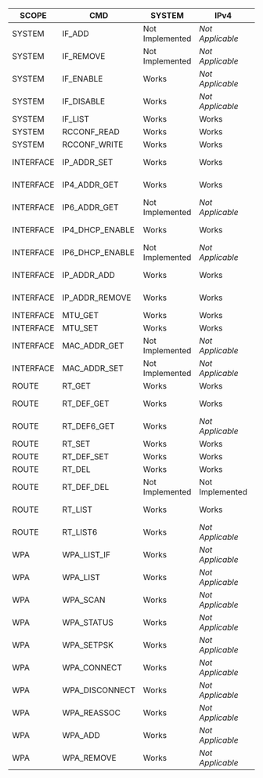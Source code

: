 | SCOPE        | CMD              | SYSTEM          | IPv4             | IPv6             |
| -------------| -----------------| ----------------| -----------------|------------------|
| SYSTEM       | IF_ADD           | Not Implemented | *Not Applicable* | *Not Applicable* |
| SYSTEM       | IF_REMOVE        | Not Implemented | *Not Applicable* | *Not Applicable* |
| SYSTEM       | IF_ENABLE        | Works           | *Not Applicable* | *Not Applicable* |
| SYSTEM       | IF_DISABLE       | Works           | *Not Applicable* | *Not Applicable* |
| SYSTEM       | IF_LIST          | Works           | Works            | Works            |
| SYSTEM       | RCCONF_READ      | Works           | Works            | Data Ignored     |
| SYSTEM       | RCCONF_WRITE     | Works           | Works            | Data Ignored     |
| INTERFACE    | IP\_ADDR_SET     | Works           | Works            | Not Implemented  |
| INTERFACE    | IP4\_ADDR_GET    | Works           | Works            | *Not Applicable* |
| INTERFACE    | IP6\_ADDR_GET    | Not Implemented | *Not Applicable* | Not Implemented  |
| INTERFACE    | IP4\_DHCP_ENABLE | Works           | Works            | *Not Applicable* |
| INTERFACE    | IP6\_DHCP_ENABLE | Not Implemented | *Not Applicable* | Not Implemented  |
| INTERFACE    | IP\_ADDR_ADD     | Works           | Works            | Not Implemented  |
| INTERFACE    | IP\_ADDR_REMOVE  | Works           | Works            | Not Implemented  |
| INTERFACE    | MTU_GET          | Works           | Works            | Works            |
| INTERFACE    | MTU_SET          | Works           | Works            | Works            |
| INTERFACE    | MAC\_ADDR_GET    | Not Implemented | *Not Applicable* | *Not Applicable* |
| INTERFACE    | MAC\_ADDR_SET    | Not Implemented | *Not Applicable* | *Not Applicable* |
| ROUTE        | RT_GET           | Works           | Works            | Works            |
| ROUTE        | RT\_DEF_GET      | Works           | Works            | *Not Applicable* |
| ROUTE        | RT\_DEF6_GET     | Works           | *Not Applicable* | Untested         |
| ROUTE        | RT_SET           | Works           | Works            | Untested         |
| ROUTE        | RT\_DEF_SET      | Works           | Works            | Untested         |
| ROUTE        | RT_DEL           | Works           | Works            | Untested         |
| ROUTE        | RT\_DEF_DEL      | Not Implemented | Not Implemented  | Not Implemented  |
| ROUTE        | RT_LIST          | Works           | Works            | *Not Applicable* |
| ROUTE        | RT_LIST6         | Works           | *Not Applicable* | Works            |
| WPA          | WPA_LIST_IF      | Works           | *Not Applicable* | *Not Applicable* |
| WPA          | WPA_LIST         | Works           | *Not Applicable* | *Not Applicable* |
| WPA          | WPA_SCAN         | Works           | *Not Applicable* | *Not Applicable* |
| WPA          | WPA_STATUS       | Works           | *Not Applicable* | *Not Applicable* |
| WPA          | WPA_SETPSK       | Works           | *Not Applicable* | *Not Applicable* |
| WPA          | WPA_CONNECT      | Works           | *Not Applicable* | *Not Applicable* |
| WPA          | WPA_DISCONNECT   | Works           | *Not Applicable* | *Not Applicable* |
| WPA          | WPA_REASSOC      | Works           | *Not Applicable* | *Not Applicable* |
| WPA          | WPA_ADD          | Works           | *Not Applicable* | *Not Applicable* |
| WPA          | WPA_REMOVE       | Works           | *Not Applicable* | *Not Applicable* |

